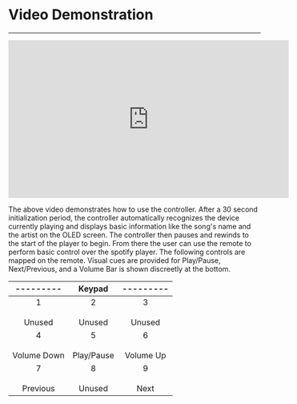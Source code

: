 # Video Demonstration 
---
<p align="center">
<iframe width="560" height="315" src="https://www.youtube.com/embed/zOSbMXSK9S0?start=25" title="YouTube video player" frameborder="0" allow="accelerometer; autoplay; clipboard-write; encrypted-media; gyroscope; picture-in-picture" allowfullscreen></iframe>
</p>

The above video demonstrates how to use the controller. After a 30 second initialization period, the controller automatically recognizes the device currently playing and displays basic information like the song's name and the artist on the OLED screen. 
The controller then pauses and rewinds to the start of the player to begin. From there the user can use the remote to perform basic control over the spotify player. The following controls are mapped on the remote. 
Visual cues are provided for Play/Pause, Next/Previous, and a Volume Bar is shown discreetly at the bottom. 

|---------|Keypad|---------|
|:---:|:---:|:---:|
|1<br><br>Unused|2<br><br>Unused|3<br><br>Unused|
|4<br><br>Volume Down|5<br><br>Play/Pause|6<br><br>Volume Up|
|7<br><br>Previous|8<br><br>Unused|9<br><br>Next|
